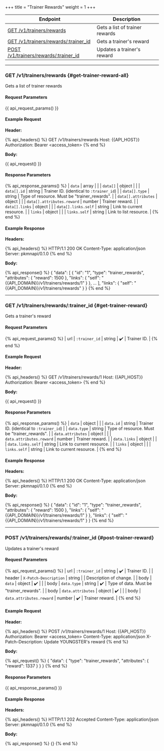 +++
title = "Trainer Rewards"
weight = 1
+++

| Endpoint                                                      | Description                    |
|---------------------------------------------------------------|--------------------------------|
| [GET /v1/trainers/rewards](#get-trainer-reward-all)           | Gets a list of trainer rewards |
| [GET /v1/trainers/rewards/:trainer_id](#get-trainer-reward)   | Gets a trainer's reward        |
| [POST /v1/trainers/rewards/:trainer_id](#post-trainer-reward) | Updates a trainer's reward     |

---

### GET /v1/trainers/rewards {#get-trainer-reward-all}

Gets a list of trainer rewards

#### Request Parameters

{{ api_request_params() }}

#### Example Request

**Header:**

{% api_headers() %}
GET /v1/trainers/rewards
Host: {{API_HOST}}
Authorization: Bearer <access_token>
{% end %}

**Body:**

{{ api_request() }}

#### Response Parameters

{% api_response_params() %}
| `data`                     | array  |                                              |
| `data[]`                   | object |                                              |
| `data[].id`                | string | Trainer ID. (identical to `:trainer_id`)     |
| `data[].type`              | string | Type of resource. Must be "trainer_rewards". |
| `data[].attributes`        | object |                                              |
| `data[].attributes.reward` | number | Trainer reward.                              |
| `data[].links`             | object |                                              |
| `data[].links.self`        | string | Link to current resource.                    |
| `links`                    | object |                                              |
| `links.self`               | string | Link to list resource.                       |
{% end %}

#### Example Response

**Headers:**

{% api_headers() %}
HTTP/1.1 200 OK
Content-Type: application/json
Server: pkmnapi/0.1.0
{% end %}

**Body:**

{% api_response() %}
{
    "data": [
        {
            "id": "1",
            "type": "trainer_rewards",
            "attributes": {
                "reward": 1500
            },
            "links": {
                "self": "{{API_DOMAIN}}/v1/trainers/rewards/1"
            }
        },
        ...
    ],
    "links": {
        "self": "{{API_DOMAIN}}/v1/trainers/rewards"
    }
}
{% end %}

---

### GET /v1/trainers/rewards/:trainer_id {#get-trainer-reward}

Gets a trainer's reward

#### Request Parameters

{% api_request_params() %}
| url | `:trainer_id` | string | ✔️ | Trainer ID. |
{% end %}

#### Example Request

**Header:**

{% api_headers() %}
GET /v1/trainers/rewards/1
Host: {{API_HOST}}
Authorization: Bearer <access_token>
{% end %}

**Body:**

{{ api_request() }}

#### Response Parameters

{% api_response_params() %}
| `data`                   | object |                                              |
| `data.id`                | string | Trainer ID. (identical to `:trainer_id`)     |
| `data.type`              | string | Type of resource. Must be "trainer_rewards". |
| `data.attributes`        | object |                                              |
| `data.attributes.reward` | number | Trainer reward.                              |
| `data.links`             | object |                                              |
| `data.links.self`        | string | Link to current resource.                    |
| `links`                  | object |                                              |
| `links.self`             | string | Link to current resource.                    |
{% end %}

#### Example Response

**Headers:**

{% api_headers() %}
HTTP/1.1 200 OK
Content-Type: application/json
Server: pkmnapi/0.1.0
{% end %}

**Body:**

{% api_response() %}
{
    "data": {
        "id": "1",
        "type": "trainer_rewards",
        "attributes": {
            "reward": 1500
        },
        "links": {
            "self": "{{API_DOMAIN}}/v1/trainers/rewards/1"
        }
    },
    "links": {
        "self": "{{API_DOMAIN}}/v1/trainers/rewards/1"
    }
}
{% end %}

---

### POST /v1/trainers/rewards/:trainer_id {#post-trainer-reward}

Updates a trainer's reward

#### Request Parameters

{% api_request_params() %}
| url    | `:trainer_id`            | string | ✔️ | Trainer ID.                              |
| header | `X-Patch-Description`    | string |   | Description of change.                   |
| body   | `data`                   | object | ✔️ |                                          |
| body   | `data.type`              | string | ✔️ | Type of data. Must be "trainer_rewards". |
| body   | `data.attributes`        | object | ✔️ |                                          |
| body   | `data.attributes.reward` | number | ✔️ | Trainer reward.                          |
{% end %}

#### Example Request

**Header:**

{% api_headers() %}
POST /v1/trainers/rewards/1
Host: {{API_HOST}}
Authorization: Bearer <access_token>
Content-Type: application/json
X-Patch-Description: Update YOUNGSTER's reward
{% end %}

**Body:**

{% api_request() %}
{
    "data": {
        "type": "trainer_rewards",
        "attributes": {
            "reward": 1337
        }
    }
}
{% end %}

#### Response Parameters

{{ api_response_params() }}

#### Example Response

**Headers:**

{% api_headers() %}
HTTP/1.1 202 Accepted
Content-Type: application/json
Server: pkmnapi/0.1.0
{% end %}

**Body:**

{% api_response() %}
{}
{% end %}
